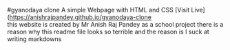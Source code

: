 #gyanodaya clone
A simple Webpage with HTML and CSS
[Visit Live](https://anishrajpandey.github.io/gyanodaya-clone
<br/>
this website is created by Mr Anish Raj Pandey as a school project 
there is a reason why this readme file looks so terrible and the reason is I suck at writing markdowns
